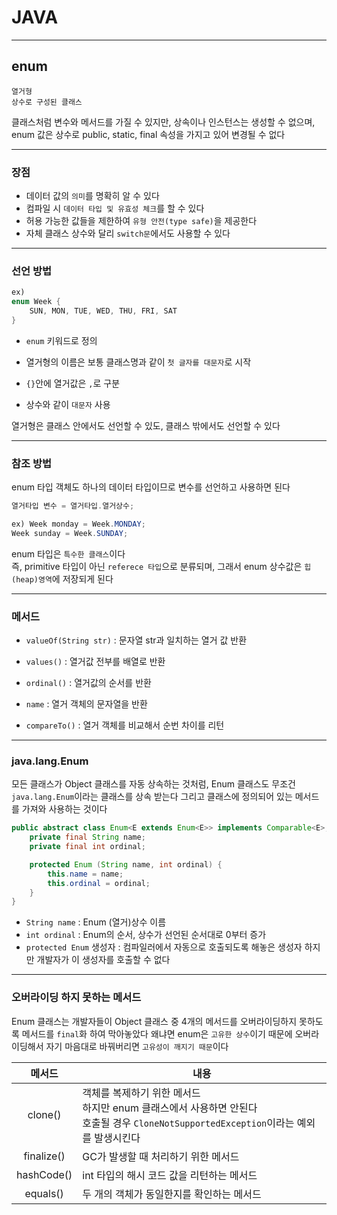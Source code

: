 # JAVA
---
## enum
```
열거형
상수로 구성된 클래스
```
클래스처럼 변수와 메서드를 가질 수 있지만, 상속이나 인스턴스는 생성할 수 없으며, enum 값은 상수로 public, static, final 속성을 가지고 있어 변경될 수 없다

---
### 장점
- 데이터 값의 `의미`를 명확히 알 수 있다
- 컴파일 시 `데이터 타입 및 유효성 체크`를 할 수 있다
- 허용 가능한 값들을 제한하여 `유형 안전(type safe)`을 제공한다
- 자체 클래스 상수와 달리 `switch문`에서도 사용할 수 있다

---
### 선언 방법
```java
ex)
enum Week {
    SUN, MON, TUE, WED, THU, FRI, SAT
}
```
- `enum` 키워드로 정의

- 열거형의 이름은 보통 클래스명과 같이 `첫 글자를 대문자`로 시작
- `{}`안에 열거값은 `,`로 구분
- 상수와 같이 `대문자` 사용

열거형은 클래스 안에서도 선언할 수 있도, 클래스 밖에서도 선언할 수 있다

---
### 참조 방법
enum 타입 객체도 하나의 데이터 타입이므로 변수를 선언하고 사용하면 된다
```java
열거타입 변수 = 열거타입.열거상수;

ex) Week monday = Week.MONDAY;
Week sunday = Week.SUNDAY;
```
enum 타입은 `특수한 클래스`이다   
즉, primitive 타입이 아닌 `referece 타입`으로 분류되며, 그래서 enum 상수값은 `힙(heap)영역`에 저장되게 된다

---
### 메서드
- `valueOf(String str)` : 문자열 str과 일치하는 열거 값 반환

- `values()` : 열거값 전부를 배열로 반환
- `ordinal()` : 열거값의 순서를 반환
- `name` : 열거 객체의 문자열을 반환
- `compareTo()` : 열거 객체를 비교해서 순번 차이를 리턴

---
### java.lang.Enum
모든 클래스가 Object 클래스를 자동 상속하는 것처럼, Enum 클래스도 무조건 `java.lang.Enum`이라는 클래스를 상속 받는다
그리고 클래스에 정의되어 있는 메서드를 가져와 사용하는 것이다
```java
public abstract class Enum<E extends Enum<E>> implements Comparable<E>, Serializable {
    private final String name;
    private final int ordinal;

    protected Enum (String name, int ordinal) {
        this.name = name;
        this.ordinal = ordinal;
    }
}
```
- `String name` : Enum (열거)상수 이름
- `int ordinal` : Enum의 순서, 상수가 선언된 순서대로 0부터 증가
- `protected Enum` 생성자 : 컴파일러에서 자동으로 호출되도록 해놓은 생성자
하지만 개발자가 이 생성자를 호출할 수 없다

---
### 오버라이딩 하지 못하는 메서드
Enum 클래스는 개발자들이 Object 클래스 중 4개의 메서드를 오버라이딩하지 못하도록 메서드를 `final`화 하여 막아놓았다
왜냐면 enum은 `고유한 상수`이기 때문에 오버라이딩해서 자기 마음대로 바꿔버리면 `고유성이 깨지기 때문`이다

|메서드|내용|
|:----:|------|
|clone()|객체를 복제하기 위한 메서드<br> 하지만 enum 클래스에서 사용하면 안된다 <br> 호출될 경우 `CloneNotSupportedException`이라는 예외를 발생시킨다|
|finalize()|GC가 발생할 때 처리하기 위한 메서드|
|hashCode()|int 타입의 해시 코드 값을 리턴하는 메서드|
|equals()|두 개의 객체가 동일한지를 확인하는 메서드|